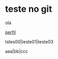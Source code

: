 # teste no git


ola

[perfil][perfil]


[perfil]: https://github.com/wll8090/

tstes00|teste01|teste03

aaa|bb|ccc
